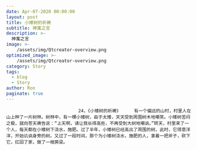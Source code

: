 ```yaml
---
date: Apr-07-2020 00:00:00
layout: post
title: 小矮树的祈祷
subtitle: 神寓之言
description: >-
  神寓之言
image: >-
    /assets/img/Qtcreator-overview.png
optimized_image: >-
    /assets/img/Qtcreator-overview.png
category: Story
tags:
  - blog
  - Story
author: Ron
paginate: true
---
```


							　　24，《小矮树的祈祷》     有一个偏远的山村，村里人在山上种了一片树林。树林中，有一棵小矮树，由于太矮，天天受到周围树木地嘲笑。小矮树苦闷之极，就向苍天祷告说：“上天啊，请让我长得高些，不再受到大树地嘲讽。”转天，村里来了一个人，每天都在小矮树下浇水，施肥。过了半年，小矮树已经高出了周围的树，此时，它得意洋洋，开始讥讽身旁的树。又过了一段时间，那个为小矮树浇水，施肥的人，拿着一把斧子，砍下它，扛回了家，做了一根房梁。
							
							
						